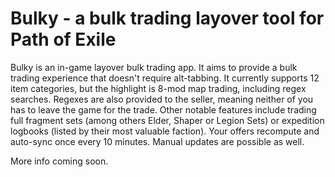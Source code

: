 # Bulky - a bulk trading layover tool for Path of Exile

Bulky is an in-game layover bulk trading app. It aims to provide a bulk trading experience that doesn't require alt-tabbing. It currently supports 12 item categories, but the highlight is 8-mod map trading, including regex searches. Regexes are also provided to the seller, meaning neither of you has to leave the game for the trade.
Other notable features include trading full fragment sets (among others Elder, Shaper or Legion Sets) or expedition logbooks (listed by their most valuable faction).
Your offers recompute and auto-sync once every 10 minutes. Manual updates are possible as well.

More info coming soon.
